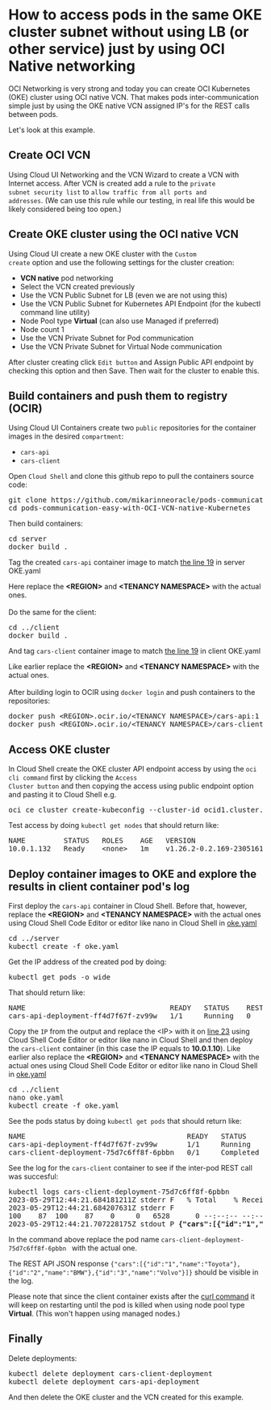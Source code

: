 # How to access pods in the same OKE cluster subnet without using LB (or other service) just by using OCI Native networking

OCI Networking is very strong and today you can create OCI Kubernetes (OKE) cluster
using OCI native VCN. That makes pods inter-communication simple just by using
the OKE native VCN assigned IP's for the REST calls between pods.

Let's look at this example.

## Create OCI VCN

Using Cloud UI Networking and the VCN Wizard to create a VCN with Internet access. 
After VCN is created add a rule to the <code>private subnet security list</code> to <code>allow traffic from all ports and addresses</code>. (We can use this rule while our testing, in real life this would be likely considered being too open.)

## Create OKE cluster using the OCI native VCN

Using Cloud UI create a new OKE cluster with the <code>Custom create</code> option and use the following settings for the cluster creation:

- <b>VCN native</b> pod networking
- Select the VCN created previously
- Use the VCN Public Subnet for LB (even we are not using this)
- Use the VCN Public Subnet for Kubernetes API Endpoint (for the kubectl command line utility)
- Node Pool type <b>Virtual</b> (can also use Managed if preferred)
- Node count 1
- Use the VCN Private Subnet for Pod communication
- Use the VCN Private Subnet for Virtual Node communication

After cluster creating click <code>Edit button</code> and Assign Public API endpoint by checking this option and then Save. Then wait for the cluster to enable this.
    
## Build containers and push them to registry (OCIR)

Using Cloud UI Containers create two <code>public</code> repositories for the container images in the desired <code>compartment</code>:
- <code>cars-api</code>
- <code>cars-client</code>

<p>
Open <code>Cloud Shell</code> and clone this github repo to pull the containers source code:
<pre>
git clone https://github.com/mikarinneoracle/pods-communication-easy-with-OCI-VCN-native-Kubernetes.git
cd pods-communication-easy-with-OCI-VCN-native-Kubernetes
</pre>

<p>
Then build containers:
<pre>
cd server
docker build .
</pre>
Tag the created <code>cars-api</code> container image to match <a href="https://github.com/mikarinneoracle/pods-communication-easy-with-OCI-VCN-native-Kubernetes/blob/main/server/oke.yaml#L19">the line 19</a> in server OKE.yaml
<p>
Here replace the <b>&lt;REGION&gt;</b> and <b>&lt;TENANCY NAMESPACE&gt;</b> with the actual ones.
<br>
<br>
Do the same for the client:
<pre>
cd ../client
docker build .
</pre>
And tag <code>cars-client</code> container image to match <a href="https://github.com/mikarinneoracle/pods-communication-easy-with-OCI-VCN-native-Kubernetes/blob/main/client/oke.yaml#LL19C16-L19C54">the line 19</a> in client OKE.yaml
<p>
Like earlier replace the <b>&lt;REGION&gt;</b> and <b>&lt;TENANCY NAMESPACE&gt;</b> with the actual ones.
<br>
<br>
After building login to OCIR using <code>docker login</code> and push containers to the repositories:
<pre>
docker push &lt;REGION&gt;.ocir.io/&lt;TENANCY NAMESPACE&gt;/cars-api:1
docker push &lt;REGION&gt;.ocir.io/&lt;TENANCY NAMESPACE&gt;/cars-client:1
</pre>

## Access OKE cluster

In Cloud Shell create the OKE cluster API endpoint access by using the <code>oci cli command</code> first by clicking the <code>Access Cluster button</code> and then copying the access using public endpoint option and pasting it to Cloud Shell e.g.

<pre>
oci ce cluster create-kubeconfig --cluster-id ocid1.cluster.oc1.eu-amsterdam-1.aaaaaaaa....bmitm47a --file $HOME/.kube/config --region eu-amsterdam-1 --token-version 2.0.0  --kube-endpoint PUBLIC_ENDPOINT
</pre>

Test access by doing <code>kubectl get nodes</code> that should return like:
<pre>
NAME         STATUS   ROLES    AGE   VERSION
10.0.1.132   Ready    &lt;none&gt;   1m    v1.26.2-0.2.169-230516185737
</pre>

## Deploy container images to OKE and explore the results in client container pod's log

First deploy the <code>cars-api</code> container in Cloud Shell. Before that, however, replace the <b>&lt;REGION&gt;</b> and <b>&lt;TENANCY NAMESPACE&gt;</b> with the actual ones using Cloud Shell Code Editor or editor like nano in Cloud Shell in <a href="https://github.com/mikarinneoracle/pods-communication-easy-with-OCI-VCN-native-Kubernetes/blob/main/server/oke.yaml#L19">oke.yaml</a>
<pre>
cd ../server
kubectl create -f oke.yaml
</pre>

Get the IP address of the created pod by doing:
<pre>
kubectl get pods -o wide
</pre>
That should return like:
<pre>
NAME                                  READY   STATUS    RESTARTS   AGE   IP          NODE         NOMINATED NODE   READINESS GATES
cars-api-deployment-ff4d7f67f-zv99w   1/1     Running   0          94s   10.0.1.10   10.0.1.158   <none>           &lt;none&gt;
</pre>
<p>
Copy the <code>IP</code> from the output and replace the &lt;IP&gt; with it on <a href="https://github.com/mikarinneoracle/pods-communication-easy-with-OCI-VCN-native-Kubernetes/blob/main/client/oke.yaml#L23">line 23</a> using Cloud Shell Code Editor or editor like nano in Cloud Shell and then deploy the <code>cars-client</code> container (in this case the IP equals to <b>10.0.1.10</b>). Like earlier also replace the <b>&lt;REGION&gt;</b> and <b>&lt;TENANCY NAMESPACE&gt;</b> with the actual ones using Cloud Shell Code Editor or editor like nano in Cloud Shell in <a href="https://github.com/mikarinneoracle/pods-communication-easy-with-OCI-VCN-native-Kubernetes/blob/main/client/oke.yaml#L19">oke.yaml</a>
<pre>
cd ../client
nano oke.yaml
kubectl create -f oke.yaml
</pre>

See the pods status by doing <code>kubectl get pods</code> that should return like:
<pre>
NAME                                      READY   STATUS      RESTARTS   AGE
cars-api-deployment-ff4d7f67f-zv99w       1/1     Running     0          10m
cars-client-deployment-75d7c6ff8f-6pbbn   0/1     Completed   3          2m3s
</pre>

See the log for the <code>cars-client</code> container to see if the inter-pod REST call was succesful:
<pre>
kubectl logs cars-client-deployment-75d7c6ff8f-6pbbn 
2023-05-29T12:44:21.684181211Z stderr F   % Total    % Received % Xferd  Average Speed   Time    Time     Time  Current
2023-05-29T12:44:21.684207631Z stderr F                                  Dload  Upload   Total   Spent    Left  Speed
100    87  100    87    0     0   6528      0 --:--:-- --:--:-- --:--:--  6692
2023-05-29T12:44:21.707228175Z stdout P <b>{"cars":[{"id":"1","name":"Toyota"},{"id":"2","name":"BMW"},{"id":"3","name":"Volvo"}]}</b>
</pre>
In the command above replace the pod name <code>cars-client-deployment-75d7c6ff8f-6pbbn </code> with the actual one.
<p>
The REST API JSON response <code>{"cars":[{"id":"1","name":"Toyota"},{"id":"2","name":"BMW"},{"id":"3","name":"Volvo"}]}</code> should be visible in the log.
<p>
Please note that since the client container exists after the <a href="https://github.com/mikarinneoracle/pods-communication-easy-with-OCI-VCN-native-Kubernetes/blob/main/client/Dockerfile#L5">curl command</a> it will keep on restarting until the pod is killed when using node pool type <b>Virtual</b>. (This won't happen using managed nodes.)

## Finally

Delete deployments:
<pre>
kubectl delete deployment cars-client-deployment  
kubectl delete deployment cars-api-deployment  
</pre>

And then delete the OKE cluster and the VCN created for this example.